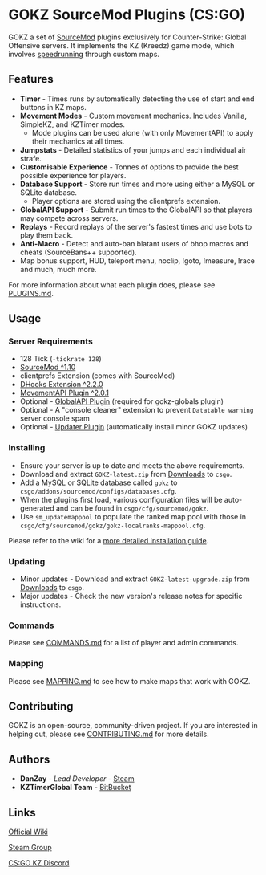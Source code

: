 # GOKZ SourceMod Plugins (CS:GO)

GOKZ a set of [SourceMod](https://www.sourcemod.net/about.php) plugins exclusively for Counter-Strike: Global Offensive servers. It implements the KZ (Kreedz) game mode, which involves [speedrunning](https://en.wikipedia.org/wiki/Speedrun) through custom maps.

## Features

 * **Timer** - Times runs by automatically detecting the use of start and end buttons in KZ maps.
 * **Movement Modes** - Custom movement mechanics. Includes Vanilla, SimpleKZ, and KZTimer modes.
    * Mode plugins can be used alone (with only MovementAPI) to apply their mechanics at all times.
 * **Jumpstats** - Detailed statistics of your jumps and each individual air strafe.
 * **Customisable Experience** - Tonnes of options to provide the best possible experience for players. 
 * **Database Support** - Store run times and more using either a MySQL or SQLite database. 
    * Player options are stored using the clientprefs extension.
 * **GlobalAPI Support** - Submit run times to the GlobalAPI so that players may compete across servers.
 * **Replays** - Record replays of the server's fastest times and use bots to play them back.
 * **Anti-Macro** - Detect and auto-ban blatant users of bhop macros and cheats (SourceBans++ supported).
 * Map bonus support, HUD, teleport menu, noclip, !goto, !measure, !race and much, much more.

For more information about what each plugin does, please see [PLUGINS.md](PLUGINS.md).

## Usage

### Server Requirements

 * 128 Tick (`-tickrate 128`)
 * [SourceMod ^1.10](https://www.sourcemod.net/downloads.php?branch=stable)
 * clientprefs Extension (comes with SourceMod)
 * [DHooks Extension ^2.2.0](https://forums.alliedmods.net/showthread.php?t=180114)
 * [MovementAPI Plugin ^2.0.1](https://github.com/danzayau/MovementAPI)
 * Optional - [GlobalAPI Plugin](https://bitbucket.org/kztimerglobalteam/globalrecordssmplugin) (required for gokz-globals plugin)
 * Optional - A "console cleaner" extension to prevent `Datatable warning` server console spam
 * Optional - [Updater Plugin](https://forums.alliedmods.net/showthread.php?t=169095) (automatically install minor GOKZ updates)

### Installing

 * Ensure your server is up to date and meets the above requirements.
 * Download and extract `GOKZ-latest.zip` from [Downloads](https://bitbucket.org/kztimerglobalteam/gokz/downloads/) to `csgo`.
 * Add a MySQL or SQLite database called `gokz` to `csgo/addons/sourcemod/configs/databases.cfg`.
 * When the plugins first load, various configuration files will be auto-generated and can be found in `csgo/cfg/sourcemod/gokz`.
 * Use `sm_updatemappool` to populate the ranked map pool with those in `csgo/cfg/sourcemod/gokz/gokz-localranks-mappool.cfg`.

Please refer to the wiki for a [more detailed installation guide](https://bitbucket.org/kztimerglobalteam/gokz/wiki/Installation%20Guide).

### Updating

 * Minor updates - Download and extract `GOKZ-latest-upgrade.zip` from [Downloads](https://bitbucket.org/kztimerglobalteam/gokz/downloads/) to `csgo`.
 * Major updates - Check the new version's release notes for specific instructions.

### Commands

Please see [COMMANDS.md](COMMANDS.md) for a list of player and admin commands.

### Mapping

Please see [MAPPING.md](MAPPING.md) to see how to make maps that work with GOKZ.

## Contributing

GOKZ is an open-source, community-driven project. If you are interested in helping out, please see [CONTRIBUTING.md](CONTRIBUTING.md) for more details.

## Authors

 * **DanZay** - *Lead Developer* - [Steam](https://steamcommunity.com/id/DanZay/)
 * **KZTimerGlobal Team** - [BitBucket](https://bitbucket.org/kztimerglobalteam/profile/members)

## Links

[Official Wiki](https://bitbucket.org/kztimerglobalteam/gokz/wiki)

[Steam Group](https://steamcommunity.com/groups/GOKZTimer)

[CS:GO KZ Discord](https://www.discord.gg/csgokz)